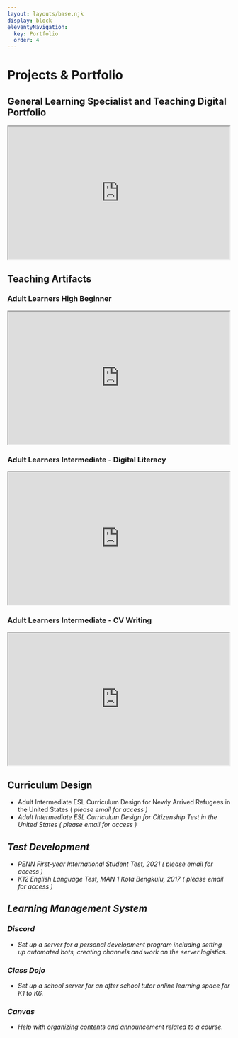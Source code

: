 ```yaml
---
layout: layouts/base.njk
display: block
eleventyNavigation:
  key: Portfolio
  order: 4
---
```


# Projects & Portfolio


## General Learning Specialist and Teaching Digital Portfolio

<div>
    <iframe
        frameborder="1"
        width="500"
        height="300"
        src="https://drive.google.com/file/d/1TpnpgnvoE6WRIJDzTI-uPylts39sWk7e/preview">
    </iframe>
</div>
    
## Teaching Artifacts
### Adult Learners High Beginner
<div>
    <iframe
        frameborder="1"
        width="500"
        height="300"
        src="https://drive.google.com/file/d/17Yq5DT0CdIgCAPsnO0ct4j4miBw9ZeXn/preview">
    </iframe>
</div>

### Adult Learners Intermediate - Digital Literacy
<div>
    <iframe
        frameborder="1"
        width="500"
        height="300"
        src="https://drive.google.com/file/d/1qR9NFWCr7mjAv8JiFA5L3DZYyzD5joIR/preview">
    </iframe>
</div>

### Adult Learners Intermediate - CV Writing
<div>
    <iframe
        frameborder="1"
        width="500"
        height="300"
        src="https://drive.google.com/file/d/1dFgcB_0sL3JLY878Jj0SqsKfGCuN3l0W/preview">
    </iframe>
</div>

## Curriculum Design 
- Adult Intermediate ESL Curriculum Design for Newly Arrived Refugees in the United States
(<em> please email for access <em/>)
- Adult Intermediate ESL Curriculum Design for Citizenship Test in the United States (<em> please email for access <em/>)


## Test Development
- PENN First-year International Student Test, 2021 (<em> please email for access <em/>)
- K12 English Language Test, MAN 1 Kota Bengkulu, 2017 (<em> please email for access <em/>)

## Learning Management System

### Discord
- Set up a server for a personal development program including setting up automated bots, creating channels and work on the server logistics.

### Class Dojo
- Set up a school server for an after school tutor online learning space for K1 to K6. 

### Canvas
- Help with organizing contents and announcement related to a course.